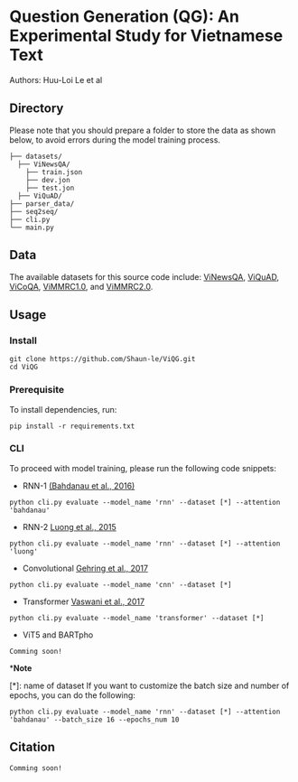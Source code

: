 # Question Generation (QG): An Experimental Study for Vietnamese Text

Authors: Huu-Loi Le et al

## Directory
Please note that you should prepare a folder to store the data as shown below, to avoid errors during the model training process.

    ├── datasets/
      ├── ViNewsQA/
        ├── train.json
        ├── dev.jon
        ├── test.jon
      ├── ViQuAD/
    ├── parser_data/
    ├── seq2seq/
    ├── cli.py
    └── main.py

## Data
The available datasets for this source code include: [ViNewsQA](https://arxiv.org/abs/2006.11138), [ViQuAD](https://arxiv.org/abs/2009.14725), 
[ViCoQA](https://arxiv.org/abs/2105.01542), [ViMMRC1.0](https://arxiv.org/abs/2008.08810), and [ViMMRC2.0](https://arxiv.org/abs/2303.18162).

## Usage
### Install
```
git clone https://github.com/Shaun-le/ViQG.git
cd ViQG
```
### Prerequisite
To install dependencies, run:
```
pip install -r requirements.txt
```
### CLI
To proceed with model training, please run the following code snippets:
- RNN-1 [(Bahdanau et al., 2016)](https://arxiv.org/abs/1409.0473)
```
python cli.py evaluate --model_name 'rnn' --dataset [*] --attention 'bahdanau'
```
- RNN-2 [Luong et al., 2015](https://arxiv.org/abs/1508.04025)
```
python cli.py evaluate --model_name 'rnn' --dataset [*] --attention 'luong'
```
- Convolutional [Gehring et al., 2017](https://arxiv.org/abs/1705.03122)
```
python cli.py evaluate --model_name 'cnn' --dataset [*]
```
- Transformer [Vaswani et al., 2017](https://arxiv.org/abs/1706.03762)
```
python cli.py evaluate --model_name 'transformer' --dataset [*]
```
- ViT5 and BARTpho
```
Comming soon!
```
***Note**

[*]: name of dataset
If you want to customize the batch size and number of epochs, you can do the following:
```
python cli.py evaluate --model_name 'rnn' --dataset [*] --attention 'bahdanau' --batch_size 16 --epochs_num 10
```

## Citation

    Comming soon!
